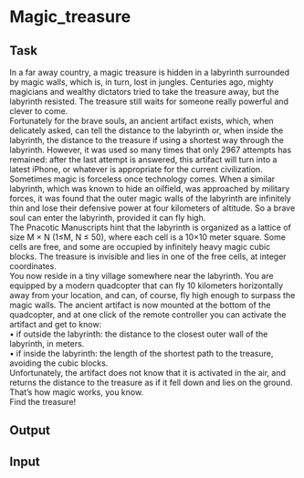 # Magic_treasure

## Task
In a far away country, a magic treasure is hidden in a labyrinth surrounded by magic walls, which is, in
turn, lost in jungles. Centuries ago, mighty magicians and wealthy dictators tried to take the treasure
away, but the labyrinth resisted. The treasure still waits for someone really powerful and clever to come.<br>
Fortunately for the brave souls, an ancient artifact exists, which, when delicately asked, can tell the
distance to the labyrinth or, when inside the labyrinth, the distance to the treasure if using a shortest
way through the labyrinth. However, it was used so many times that only 2967 attempts has remained:
after the last attempt is answered, this artifact will turn into a latest iPhone, or whatever is appropriate for the current civilization.<br>
Sometimes magic is forceless once technology comes. When a similar labyrinth, which was known to hide
an oilfield, was approached by military forces, it was found that the outer magic walls of the labyrinth
are infinitely thin and lose their defensive power at four kilometers of altitude. So a brave soul can enter
the labyrinth, provided it can fly high.<br>
The Pnacotic Manuscripts hint that the labyrinth is organized as a lattice of size M × N (1≤M, N ≤ 50), where each cell is a 10×10 meter square. Some cells are free, and some are occupied by infinitely heavy magic cubic blocks. The treasure is invisible and lies in one of the free cells, at integer coordinates. <br>
You now reside in a tiny village somewhere near the labyrinth. You are equipped by a modern quadcopter
that can fly 10 kilometers horizontally away from your location, and can, of course, fly high enough to
surpass the magic walls. The ancient artifact is now mounted at the bottom of the quadcopter, and at
one click of the remote controller you can activate the artifact and get to know:<br>
 • if outside the labyrinth: the distance to the closest outer wall of the labyrinth, in meters.<br>
 • if inside the labyrinth: the length of the shortest path to the treasure, avoiding the cubic blocks.<br>
Unfortunately, the artifact does not know that it is activated in the air, and returns the distance to
the treasure as if it fell down and lies on the ground. That’s how magic works, you know.<br>
Find the treasure!

## Output

## Input
